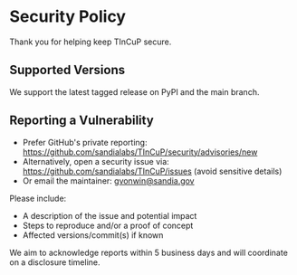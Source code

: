 # Security Policy

Thank you for helping keep TInCuP secure.

## Supported Versions

We support the latest tagged release on PyPI and the main branch.

## Reporting a Vulnerability

- Prefer GitHub's private reporting: https://github.com/sandialabs/TInCuP/security/advisories/new
- Alternatively, open a security issue via: https://github.com/sandialabs/TInCuP/issues (avoid sensitive details)
- Or email the maintainer: gvonwin@sandia.gov

Please include:
- A description of the issue and potential impact
- Steps to reproduce and/or a proof of concept
- Affected versions/commit(s) if known

We aim to acknowledge reports within 5 business days and will coordinate on a disclosure timeline.

